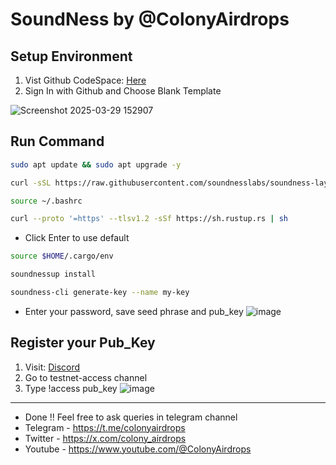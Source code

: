# SoundNess by @ColonyAirdrops

## Setup Environment
1. Vist Github CodeSpace: [Here](https://github.com/codespaces/templates)
2. Sign In with Github and Choose Blank Template

 ![Screenshot 2025-03-29 152907](https://github.com/user-attachments/assets/24f37631-3911-460c-a5a1-a792d51d6329)

## Run Command
```bash
sudo apt update && sudo apt upgrade -y
```
```bash
curl -sSL https://raw.githubusercontent.com/soundnesslabs/soundness-layer/main/soundnessup/install | bash
```
```bash
source ~/.bashrc
```
```bash
curl --proto '=https' --tlsv1.2 -sSf https://sh.rustup.rs | sh
```
- Click Enter to use default
```bash
source $HOME/.cargo/env
```
```bash
soundnessup install
```
```bash
soundness-cli generate-key --name my-key
```
- Enter your password, save seed phrase and pub_key
![image](https://github.com/user-attachments/assets/5a6fd956-5f98-427f-b752-245e27ff647e)


## Register your Pub_Key
1. Visit: [Discord](https://discord.com/invite/soundnesslabs)
2. Go to testnet-access channel
3. Type !access pub_key
![image](https://github.com/user-attachments/assets/65bd1d4c-7ba0-4a50-ad73-972a06766add)

---
- Done !! Feel free to ask queries in telegram channel
- Telegram - https://t.me/colonyairdrops
- Twitter - https://x.com/colony_airdrops
- Youtube - https://www.youtube.com/@ColonyAirdrops
